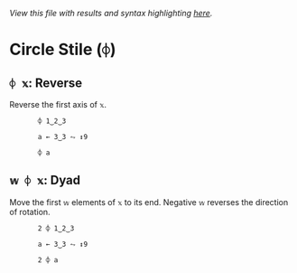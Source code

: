 *View this file with results and syntax highlighting [here](https://mlochbaum.github.io/BQN/help/reverse_rotate.html).*

# Circle Stile (`⌽`)
    
## `⌽ 𝕩`: Reverse  
    
Reverse the first axis of `𝕩`.
    
           ⌽ 1‿2‿3

           a ← 3‿3 ⥊ ↕9

           ⌽ a

    
    
## `𝕨 ⌽ 𝕩`: Dyad
    
Move the first `𝕨` elements of `𝕩` to its end. Negative `𝕨` reverses the direction of rotation.
    
           2 ⌽ 1‿2‿3

           a ← 3‿3 ⥊ ↕9

           2 ⌽ a

    

